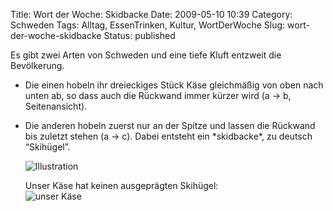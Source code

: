 Title: Wort der Woche: Skidbacke
Date: 2009-05-10 10:39
Category: Schweden
Tags: Alltag, EssenTrinken, Kultur, WortDerWoche
Slug: wort-der-woche-skidbacke
Status: published

Es gibt zwei Arten von Schweden und eine tiefe Kluft entzweit die
Bevölkerung.

-   Die einen hobeln ihr dreieckiges Stück Käse gleichmäßig von oben
    nach unten ab, so dass auch die Rückwand immer kürzer wird (a → b,
    Seitenansicht).

<ul>
<li>
Die anderen hobeln zuerst nur an der Spitze und lassen die Rückwand bis
zuletzt stehen (a → c). Dabei entsteht ein *skidbacke*, zu deutsch
“Skihügel”.

![Illustration](/pic/ostskidbacke.jpg)

Unser Käse hat keinen ausgeprägten Skihügel:  
![unser Käse](/pic/ostingenbacke.jpg)

